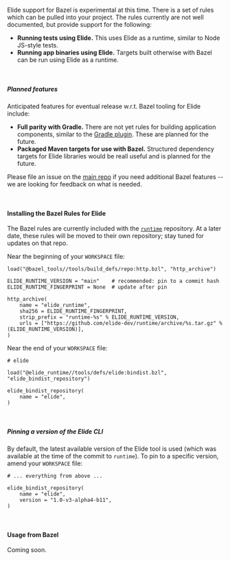 
Elide support for Bazel is experimental at this time. There is a set of rules which can be pulled into your project. The
rules currently are not well documented, but provide support for the following:

- **Running tests using Elide.** This uses Elide as a runtime, similar to Node JS-style tests.
- **Running app binaries using Elide.** Targets built otherwise with Bazel can be run using Elide as a runtime.

<br />

##### Planned features

Anticipated features for eventual release w.r.t. Bazel tooling for Elide include:

- **Full parity with Gradle.** There are not yet rules for building application components, similar to the
  [Gradle plugin](/tools/gradle). These are planned for the future.
- **Packaged Maven targets for use with Bazel.** Structured dependency targets for Elide libraries would be reall
  useful and is planned for the future.

Please file an issue on the [main repo](https://github.com/elide-dev/elide) if you need additional Bazel features -- we
are looking for feedback on what is needed.

<br />

<a id="install"></a>

#### Installing the Bazel Rules for Elide

The Bazel rules are currently included with the [`runtime`](https://github.com/elide-dev/runtime) repository. At a later
date, these rules will be moved to their own repository; stay tuned for updates on that repo.

Near the beginning of your `WORKSPACE` file:
```starlark
load("@bazel_tools//tools/build_defs/repo:http.bzl", "http_archive")

ELIDE_RUNTIME_VERSION = "main"    # recommended: pin to a commit hash
ELIDE_RUNTIME_FINGERPRINT = None  # update after pin

http_archive(
    name = "elide_runtime",
    sha256 = ELIDE_RUNTIME_FINGERPRINT,
    strip_prefix = "runtime-%s" % ELIDE_RUNTIME_VERSION,
    urls = ["https://github.com/elide-dev/runtime/archive/%s.tar.gz" % (ELIDE_RUNTIME_VERSION)],
)
```

Near the end of your `WORKSPACE` file:
```starlark
# elide

load("@elide_runtime//tools/defs/elide:bindist.bzl", "elide_bindist_repository")

elide_bindist_repository(
    name = "elide",
)
```

<br />

##### Pinning a version of the Elide CLI

By default, the latest available version of the Elide tool is used (which was available at the time of the commit to
`runtime`). To pin to a specific version, amend your `WORKSPACE` file:

```starlark
# ... everything from above ...

elide_bindist_repository(
    name = "elide",
    version = "1.0-v3-alpha4-b11",
)
```

<br />

<a id="usage"></a>

#### Usage from Bazel

Coming soon.
